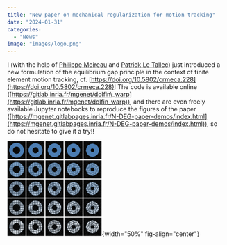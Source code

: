```yaml
---
title: "New paper on mechanical regularization for motion tracking"
date: "2024-01-31"
categories: 
  - "News"
image: "images/logo.png"
---
```


I (with the help of [Philippe Moireau](http://pages.saclay.inria.fr/philippe.moireau) and [Patrick Le Tallec](https://ppi-lms.polytechnique.fr/patrick.letallec)) just introduced a new formulation of the equilibrium gap principle in the context of finite element motion tracking, cf. [https://doi.org/10.5802/crmeca.228](https://doi.org/10.5802/crmeca.228)! The code is available online ([https://gitlab.inria.fr/mgenet/dolfin\_warp](https://gitlab.inria.fr/mgenet/dolfin_warp)), and there are even freely available Jupyter notebooks to reproduce the figures of the paper ([https://mgenet.gitlabpages.inria.fr/N-DEG-paper-demos/index.html](https://mgenet.gitlabpages.inria.fr/N-DEG-paper-demos/index.html)), so do not hesitate to give it a try!!

![](images/logo.png){width="50%" fig-align="center"}
